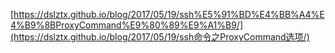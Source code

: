 [https://dslztx.github.io/blog/2017/05/19/ssh%E5%91%BD%E4%BB%A4%E4%B9%8BProxyCommand%E9%80%89%E9%A1%B9/](https://dslztx.github.io/blog/2017/05/19/ssh命令之ProxyCommand选项/)